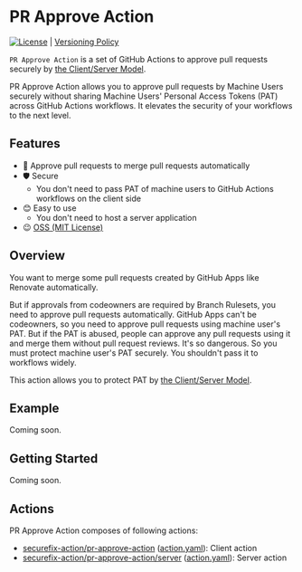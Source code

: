 # PR Approve Action

[![License](http://img.shields.io/badge/license-mit-blue.svg?style=flat-square)](https://raw.githubusercontent.com/securefix-action/pr-approve-action/main/LICENSE) | [Versioning Policy](https://github.com/suzuki-shunsuke/versioning-policy/blob/main/POLICY.md)

`PR Approve Action` is a set of GitHub Actions to approve pull requests securely by [the Client/Server Model](https://github.com/securefix-action/client-server-model-docs).

PR Approve Action allows you to approve pull requests by Machine Users securely without sharing Machine Users' Personal Access Tokens (PAT) across GitHub Actions workflows.
It elevates the security of your workflows to the next level.

## Features

- 💪 Approve pull requests to merge pull requests automatically
- 🛡 Secure
  - You don't need to pass PAT of machine users to GitHub Actions workflows on the client side
- 😊 Easy to use
  - You don't need to host a server application
- 😉 [OSS (MIT License)](LICENSE)

## Overview

You want to merge some pull requests created by GitHub Apps like Renovate automatically.

But if approvals from codeowners are required by Branch Rulesets, you need to approve pull requests automatically.
GitHub Apps can't be codeowners, so you need to approve pull requests using machine user's PAT.
But if the PAT is abused, people can approve any pull requests using it and merge them without pull request reviews.
It's so dangerous.
So you must protect machine user's PAT securely.
You shouldn't pass it to workflows widely.

This action allows you to protect PAT by [the Client/Server Model](https://github.com/securefix-action/client-server-model-docs).

## Example

Coming soon.

## Getting Started

Coming soon.

## Actions

PR Approve Action composes of following actions:

- [securefix-action/pr-approve-action](docs/client.md) ([action.yaml](action.yaml)): Client action
- [securefix-action/pr-approve-action/server](server) ([action.yaml](server/action.yaml)): Server action
